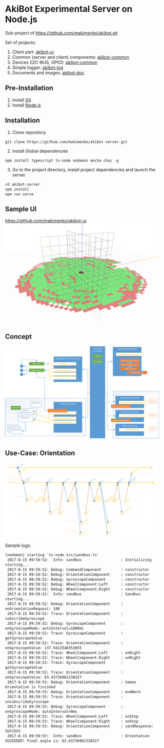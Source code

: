 # AkiBot Experimental Server on Node.js
Sub-project of https://github.com/makimenko/akibot.git

Set of projects:
1. Client part: [akibot-ui](https://github.com/makimenko/akibot-ui)
2. Common (server and client) components: [akibot-common](https://github.com/makimenko/akibot-common)
3. Devices (I2C-BUS, GPIO): [akibot-common](https://github.com/makimenko/akibot-device)
4. Simple logger: [akibot-log](https://github.com/makimenko/akibot-log)
5. Documents and images: [akibot-doc](https://github.com/makimenko/akibot-doc)


## Pre-Installation
1. Install [Git](https://git-scm.com)
2. Install [Node.js](https://nodejs.org/en/download)

## Installation
1. Clone repository
```
git clone https://github.com/makimenko/akibot-server.git
```

2. Install Global dependencies
```
npm install typescript ts-node nodemon mocha chai -g
```

3. Go to the project directory, install project dependencies and launch the server.
```
cd akibot-server
npm install
npm run serve
```

## Sample UI
https://github.com/makimenko/akibot-ui
![UI Example](https://raw.githubusercontent.com/makimenko/akibot-doc/master/img/UI_Sample1.png "UI Example")

## Concept
![World Nodes](https://raw.githubusercontent.com/makimenko/akibot-doc/master/img/Nodes.png "World Nodes")

## Use-Case: Orientation
![Orientation Workflow Example](https://raw.githubusercontent.com/makimenko/akibot-doc/master/img/Orientation.png "Orientation Workflow Example")

Sample logs:
```
[nodemon] starting `ts-node src/sandbox.ts`
 2017-8-15 09:59:52:  Info: sandbox                  : Initializing starting...
 2017-8-15 09:59:52: Debug: CommandComponent         : constructor
 2017-8-15 09:59:52: Debug: OrientationComponent     : constructor
 2017-8-15 09:59:52: Debug: GyroscopeComponent       : constructor
 2017-8-15 09:59:52: Debug: WheelComponent:Left      : constructor
 2017-8-15 09:59:52: Debug: WheelComponent:Right     : constructor
 2017-8-15 09:59:52:  Info: sandbox                  : Sandbox starting...
 2017-8-15 09:59:52: Debug: OrientationComponent     : onOrientationRequest: 100
 2017-8-15 09:59:52: Trace: OrientationComponent     : subscribeGyroscope
 2017-8-15 09:59:52: Debug: GyroscopeComponent       : onGyroscopeMode: autoInterval=1000ms
 2017-8-15 09:59:52: Trace: GyroscopeComponent       : getGyroscopeValue
 2017-8-15 09:59:52: Trace: OrientationComponent     : onGyroscopeValue: 137.9412548353855
 2017-8-15 09:59:52: Trace: WheelComponent:Left      : onRight
 2017-8-15 09:59:52: Trace: WheelComponent:Right     : onRight
 2017-8-15 09:59:53: Trace: GyroscopeComponent       : getGyroscopeValue
 2017-8-15 09:59:53: Trace: OrientationComponent     : onGyroscopeValue: 83.43736961338327
 2017-8-15 09:59:53: Debug: OrientationComponent     : Seems Orientation is finished
 2017-8-15 09:59:53: Debug: OrientationComponent     : endWork
 2017-8-15 09:59:53: Trace: OrientationComponent     : unsubscribeGyroscope
 2017-8-15 09:59:53: Debug: GyroscopeComponent       : onGyroscopeMode: autoInterval=0ms
 2017-8-15 09:59:53: Trace: WheelComponent:Left      : onStop
 2017-8-15 09:59:53: Trace: WheelComponent:Right     : onStop
 2017-8-15 09:59:53: Debug: OrientationComponent     : sendResponse: SUCCESS
 2017-8-15 09:59:53:  Info: sandbox                  : Orientation SUCEEDED! Final angle is: 83.43736961338327
 ```
